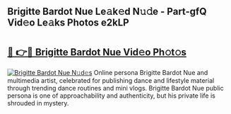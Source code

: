 ## Brigitte Bardot Nue Le𝚊k𝚎d N𝚞𝚍e - Part-gfQ Vid𝚎o Le𝚊ks Photos e2kLP

# <h2><a href="http://fb6hgmd.evod.top/?m=Brigitte+Bardot+Nue">🔗 👉🔴 Brigitte Bardot Nue Vid𝚎o Ph𝚘t𝚘s</a></h2>

[![Brigitte Bardot Nue N𝚞d𝚎s](https://i.imgur.com/8V9OHl7.gif)](http://fb6hgmd.evod.top/?m=Brigitte+Bardot+Nue)
Online persona Brigitte Bardot Nue and multimedia artist, celebrated for publishing dance and lifestyle material through trending dance routines and mini vlogs. Brigitte Bardot Nue public persona is one of approachability and authenticity, but his private life is shrouded in mystery. 
